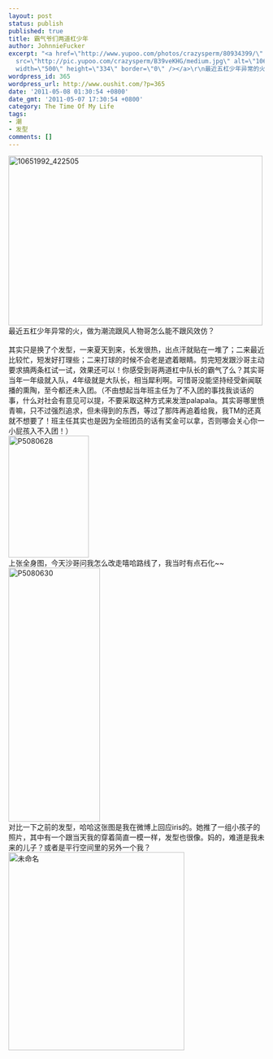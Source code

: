 ```yaml
---
layout: post
status: publish
published: true
title: 霸气爷们两道杠少年
author: JohnnieFucker
excerpt: "<a href=\"http://www.yupoo.com/photos/crazysperm/80934399/\" title=\"10651992_422505\"><img
  src=\"http://pic.yupoo.com/crazysperm/B39veKHG/medium.jpg\" alt=\"10651992_422505\"
  width=\"500\" height=\"334\" border=\"0\" /></a>\r\n最近五杠少年异常的火，做为潮流跟风人物哥怎么能不跟风效仿？\r\n"
wordpress_id: 365
wordpress_url: http://www.oushit.com/?p=365
date: '2011-05-08 01:30:54 +0800'
date_gmt: '2011-05-07 17:30:54 +0800'
category: The Time Of My Life
tags:
- 潮
- 发型
comments: []
---
```

<p><a href="http://www.yupoo.com/photos/crazysperm/80934399/" title="10651992_422505"><img src="http://pic.yupoo.com/crazysperm/B39veKHG/medium.jpg" alt="10651992_422505" width="500" height="334" border="0" /></a><br />
最近五杠少年异常的火，做为潮流跟风人物哥怎么能不跟风效仿？<br />
<!--break--><a id="more-365"></a><br />
其实只是换了个发型，一来夏天到来，长发很热，出点汗就贴在一堆了；二来最近比较忙，短发好打理些；二来打球的时候不会老是遮着眼睛。剪完短发跟沙哥主动要求搞两条杠试一试，效果还可以！你感受到哥两道杠中队长的霸气了么？其实哥当年一年级就入队，4年级就是大队长，相当犀利啊。可惜哥没能坚持经受新闻联播的熏陶，至今都还未入团。（不由想起当年班主任为了不入团的事找我谈话的事，什么对社会有意见可以提，不要采取这种方式来发泄palapala。其实哥哪里愤青嘛，只不过强烈追求，但未得到的东西，等过了那阵再追着给我，我TM的还真就不想要了！班主任其实也是因为全班团员的话有奖金可以拿，否则哪会关心你一小屁孩入不入团！）<br />
<a href="http://www.yupoo.com/photos/crazysperm/80934388/" title="P5080628"><img src="http://pic.yupoo.com/crazysperm/B39vcz5O/small.jpg" alt="P5080628" width="158" height="240" border="0" /></a><br />
上张全身图，今天沙哥问我怎么改走嘻哈路线了，我当时有点石化~~<br />
<a href="http://www.yupoo.com/photos/crazysperm/80934374/" title="P5080630"><img src="http://pic.yupoo.com/crazysperm/B39v9jzc/medium.jpg" alt="P5080630" width="180" height="500" border="0" /></a><br />
对比一下之前的发型，哈哈这张图是我在微博上回应iris的。她推了一组小孩子的照片，其中有一个跟当天我的穿着简直一模一样，发型也很像。妈的，难道是我未来的儿子？或者是平行空间里的另外一个我？<br />
<a href="http://www.yupoo.com/photos/crazysperm/80934393/" title="未命名"><img src="http://pic.yupoo.com/crazysperm/B39vddk4/ZCzj2.jpg" alt="未命名" width="346" height="390" border="0" /></a></p>
